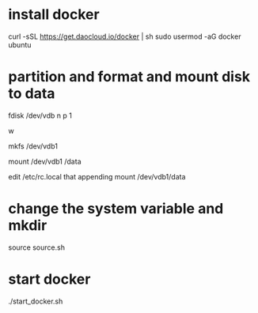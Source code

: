 # install docker 
curl -sSL https://get.daocloud.io/docker | sh
sudo usermod -aG docker ubuntu

# partition and format and mount disk to data 
fdisk /dev/vdb
n
p
1


w

mkfs /dev/vdb1

mount /dev/vdb1 /data

edit /etc/rc.local that appending mount /dev/vdb1/data 


# change the system variable  and mkdir 
source source.sh

# start docker 

./start_docker.sh
